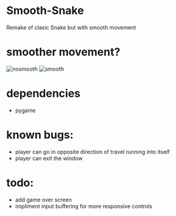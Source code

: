 # Smooth-Snake
Remake of clasic Snake but with smooth movement

# smoother movement?
![nosmooth](https://user-images.githubusercontent.com/105662208/179602665-e9d40cc1-88f5-4bb6-9a65-51488aa5ca42.gif)
![smooth](https://user-images.githubusercontent.com/105662208/179602675-0196ac1e-456b-4ecc-b40b-7cb34232c3b3.gif)

# dependencies
  - pygame

# known bugs: 
  - player can go in opposite direction of travel running into itself
  - player can exit the window
  
# todo:
  - add game over screen
  - impliment input buffering for more responsive controls
  
 

